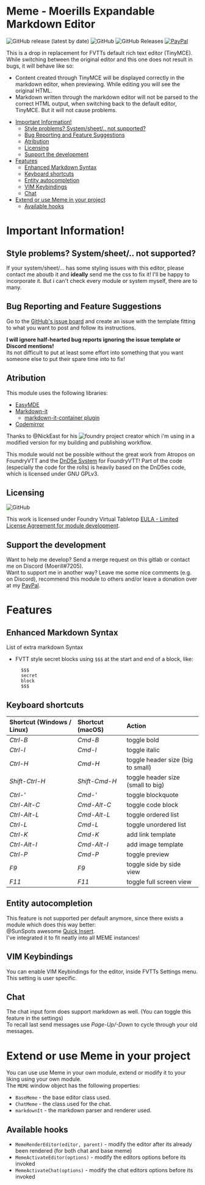 # Meme - Moerills Expandable Markdown Editor <!-- omit in toc -->
<img alt="GitHub release (latest by date)" src="https://img.shields.io/github/v/release/moerill/fvtt-markdown-editor?style=flat-square"> <img alt="GitHub" src="https://img.shields.io/github/license/moerill/fvtt-markdown-editor?style=flat-square"> <img alt="GitHub Releases" src="https://img.shields.io/github/downloads/moerill/fvtt-markdown-editor/latest/total?style=flat-square">  [![PayPal](https://img.shields.io/badge/Donate-PayPal-blue?style=flat-square)](https://www.paypal.com/cgi-bin/webscr?cmd=_s-xclick&hosted_button_id=FYZ294SP2JBGS&source=url)

This is a drop in replacement for FVTTs default rich text editor (TinyMCE).  
While switching between the original editor and this one does not result in bugs, it will behave like so:
* Content created through TinyMCE will be displayed correctly in the markdown editor, when previewing. While editing you will see the original HTML.
* Markdown written through the markdown editor will not be parsed to the correct HTML output, when switching back to the default editor, TinyMCE. But it will not cause problems.

- [Important Information!](#important-information)
  - [Style problems? System/sheet/.. not supported?](#style-problems-systemsheet-not-supported)
  - [Bug Reporting and Feature Suggestions](#bug-reporting-and-feature-suggestions)
  - [Atribution](#atribution)
  - [Licensing](#licensing)
  - [Support the development](#support-the-development)
- [Features](#features)
  - [Enhanced Markdown Syntax](#enhanced-markdown-syntax)
  - [Keyboard shortcuts](#keyboard-shortcuts)
  - [Entity autocompletion](#entity-autocompletion)
  - [VIM Keybindings](#vim-keybindings)
  - [Chat](#chat)
- [Extend or use Meme in your project](#extend-or-use-meme-in-your-project)
  - [Available hooks](#available-hooks)

# Important Information!

## Style problems? System/sheet/.. not supported?
If your system/sheet/... has some styling issues with this editor, please contact me aboutb it and **ideally** send me the css to fix it! I'll be happy to incorporate it. But i can't check every module or system myself, there are to many.

## Bug Reporting and Feature Suggestions
Go to the [GitHub's issue board](https://github.com/Moerill/fvtt-markdown-editor/issues) and create an issue with the template fitting to what you want to post and follow its instructions.

**I will ignore half-hearted bug reports ignoring the issue template or Discord mentions!**  
Its not difficult to put at least some effort into something that you want someone else to put their spare time into to fix!  

## Atribution
This module uses the following libraries:
* [EasyMDE](https://github.com/Ionaru/easy-markdown-editor)
* [Markdown-it](https://github.com/markdown-it/markdown-it)  
  * [markdown-it-container plugin](https://github.com/markdown-it/markdown-it-container)
* [Codemirror](https://codemirror.net/)
  
Thanks to @NickEast for his ![foundry project creator](https://gitlab.com/foundry-projects/foundry-pc/create-foundry-project) which i'm using in a modified version for my building and publishing workflow.

This module would not be possible without the great work from Atropos on FoundryVTT and the [DnD5e System](https://gitlab.com/foundrynet/dnd5e) for FoundryVTT! Part of the code (especially the code for the rolls) is heavily based on the DnD5es code, which is licensed under GNU GPLv3.

## Licensing
<img alt="GitHub" src="https://img.shields.io/github/license/moerill/fvtt-markdown-editor?style=flat">

This work is licensed under Foundry Virtual Tabletop [EULA - Limited License Agreement for module development](https://foundryvtt.com/article/license/).

## Support the development
Want to help me develop? Send a merge request on this gitlab or contact me on Discord (Moerill#7205).  
Want to support me in another way? 
Leave me some nice comments (e.g. on Discord), recommend this module to others and/or leave a donation over at my [PayPal](https://www.paypal.com/cgi-bin/webscr?cmd=_s-xclick&hosted_button_id=FYZ294SP2JBGS&source=url).

# Features
## Enhanced Markdown Syntax
List of extra markdown Syntax
- FVTT style secret blocks using ``$$$`` at the start and end of a block, like:
  ```
	$$$
	secret 
	block
	$$$
	```

## Keyboard shortcuts

Shortcut (Windows / Linux) | Shortcut (macOS) | Action
:--- | :--- | :---
*Ctrl-B* | *Cmd-B* | toggle bold
*Ctrl-I* | *Cmd-I* | toggle italic
*Ctrl-H* | *Cmd-H* | toggle header size (big to small)
*Shift-Ctrl-H* | *Shift-Cmd-H* | toggle header size (small to big)
*Ctrl-'* | *Cmd-'* | toggle blockquote
*Ctrl-Alt-C* | *Cmd-Alt-C* | toggle code block
*Ctrl-Alt-L* | *Cmd-Alt-L* | toggle ordered list
*Ctrl-L* | *Cmd-L* | toggle unordered list
*Ctrl-K* | *Cmd-K* | add link template
*Ctrl-Alt-I* | *Cmd-Alt-I* | add image template
*Ctrl-P* | *Cmd-P* | toggle preview
*F9* | *F9* | toggle side by side view
*F11* | *F11* | toggle full screen view

## Entity autocompletion

This feature is not supported per default anymore, since there exists a module which does this way better:  
@SunSpots awesome [Quick Insert](https://gitlab.com/fvtt-modules-lab/quick-insert/).  
I've integrated it to fit neatly into all MEME instances!

## VIM Keybindings
You can enable VIM Keybindings for the editor, inside FVTTs Settings menu. This setting is user specific.

## Chat
The chat input form does support markdown as well. (You can toggle this feature in the settings)  
To recall last send messages use *Page-Up/-Down* to cycle through your old messages.

# Extend or use Meme in your project

You can use use Meme in your own module, extend or modify it to your liking using your own module.  
The ``MEME`` window object has the following properties:

- ``BaseMeme`` - the base editor class used.
- ``ChatMeme`` - the class used for the chat.
- ``markdownIt`` - the markdown parser and renderer used.

## Available hooks


- ``MemeRenderEditor(editor, parent)`` - modify the editor after its already been rendered (for both chat and base meme)
- ``MemeActivateEditor(options)`` - modify the editors options before its invoked
- ``MemeActivateChat(options)`` - modify the chat editors options before its invoked